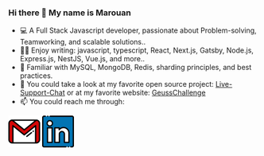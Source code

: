 ### Hi there 👋 My name is Marouan
- 💻 A Full Stack Javascript developer, passionate about Problem-solving, Teamworking, and scalable solutions..
- 👨‍💻 Enjoy writing: javascript, typescript, React, Next.js, Gatsby, Node.js, Express.js, NestJS, Vue.js, and more..
- 💾 Familiar with MySQL, MongoDB, Redis, sharding principles, and best practices.
- 🔭 You could take a look at my favorite open source project: [Live-Support-Chat](https://github.com/AhminaMar1/LS-Chat) or at my favorite website: [GeussChallenge](https://github.com/AhminaMar1/LS-Chat)
- 📫 You could reach me through:

[![my gmail](./gmail.png)](mailto:AhminaMar1@gmail.com) [![my linkedin](./linkedin.png)](https://www.linkedin.com/in/ahminamar1/)
